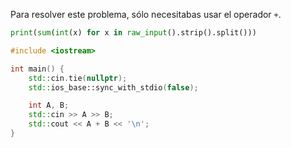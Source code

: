 Para resolver este problema, sólo necesitabas usar el operador `+`.

```python
print(sum(int(x) for x in raw_input().strip().split()))
```

```cpp
#include <iostream>

int main() {
    std::cin.tie(nullptr);
    std::ios_base::sync_with_stdio(false);

    int A, B;
    std::cin >> A >> B;
    std::cout << A + B << '\n';
}
```
